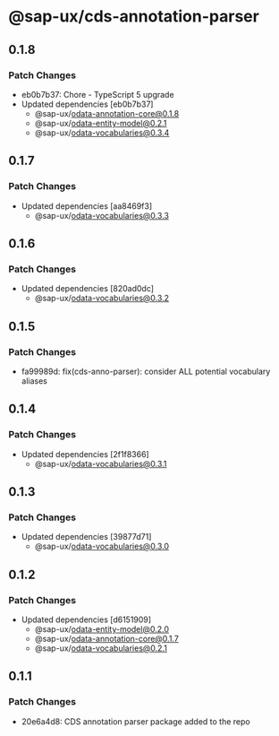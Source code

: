 # @sap-ux/cds-annotation-parser

## 0.1.8

### Patch Changes

-   eb0b7b37: Chore - TypeScript 5 upgrade
-   Updated dependencies [eb0b7b37]
    -   @sap-ux/odata-annotation-core@0.1.8
    -   @sap-ux/odata-entity-model@0.2.1
    -   @sap-ux/odata-vocabularies@0.3.4

## 0.1.7

### Patch Changes

-   Updated dependencies [aa8469f3]
    -   @sap-ux/odata-vocabularies@0.3.3

## 0.1.6

### Patch Changes

-   Updated dependencies [820ad0dc]
    -   @sap-ux/odata-vocabularies@0.3.2

## 0.1.5

### Patch Changes

-   fa99989d: fix(cds-anno-parser): consider ALL potential vocabulary aliases

## 0.1.4

### Patch Changes

-   Updated dependencies [2f1f8366]
    -   @sap-ux/odata-vocabularies@0.3.1

## 0.1.3

### Patch Changes

-   Updated dependencies [39877d71]
    -   @sap-ux/odata-vocabularies@0.3.0

## 0.1.2

### Patch Changes

-   Updated dependencies [d6151909]
    -   @sap-ux/odata-entity-model@0.2.0
    -   @sap-ux/odata-annotation-core@0.1.7
    -   @sap-ux/odata-vocabularies@0.2.1

## 0.1.1

### Patch Changes

-   20e6a4d8: CDS annotation parser package added to the repo
